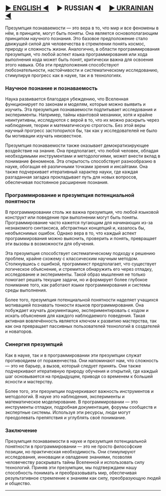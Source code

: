## [▶ ENGLISH ◀](en.md) &nbsp; &nbsp; ▶ RUSSIAN ◀ &nbsp; &nbsp; [▶ UKRAINIAN ◀](uk.md)

Презумпция познаваемости — это вера в то, что мир и все феномены в нём, в принципе, могут быть поняты. Она является основополагающим принципом научного познания. Это базовое предположение стало движущей силой для человечества в стремлении понять космос, природу и сложность жизни. Аналогично, в области программирования презумпция, что любой аспект языка программирования или хода выполнения кода может быть понят, критически важна для освоения этого навыка. Оба эти предположения способствуют любознательности, настойчивости и систематическому исследованию, стимулируя прогресс как в науке, так и в технологиях.

### Научное познание и познаваемость

Наука развивается благодаря убеждению, что Вселенная функционирует по законам и моделям, которые можно выявить и изучить. Эта презумпция познаваемости подпитывает исследования и эксперименты. Например, тайны квантовой механики, хотя и крайне неинтуитивны, исследуются с верой в то, что их можно раскрыть через наблюдения, теории и математическую строгость. Без этой веры научный прогресс застопорился бы, так как у исследователей не было бы мотивации изучать неизвестное.

Презумпция познаваемости также оказывает демократизирующее воздействие на знание. Она предполагает, что любой человек, обладая необходимыми инструментами и методологиями, может внести вклад в понимание феноменов. Эта открытость способствует разнообразию в науке, обогащая её различными точками зрения и инсайтами. Она также подчеркивает итеративный характер науки, где каждая разгаданная загадка прокладывает путь для новых вопросов, обеспечивая постоянное расширение познания.

### Программирование и презумпция потенциальной понятности

В программировании столь же важна презумпция, что любой языковой конструкт или поведение при выполнении могут быть поняты. Программирование часто кажется пугающим для начинающих из-за незнакомого синтаксиса, абстрактных концепций и, казалось бы, необъяснимых ошибок. Однако вера в то, что каждый аспект программирования можно выяснить, проверить и понять, превращает эти вызовы в возможности для обучения.

Эта презумпция способствует систематическому подходу к решению проблем, крайне схожему с классическим научным методом. Столкнувшись с ошибкой, программист предполагает, что существует логическое объяснение, и стремится обнаружить его через отладку, исследование и эксперименты. Такой образ мышления не только помогает решать текущие задачи, но и формирует более глубокое понимание того, как работают языки программирования и системы среды выполнения.

Более того, презумпция потенциальной понятности наделяет учащихся мотивацией познавать тонкости языков программирования. Она побуждает изучать документацию, экспериментировать с кодом и искать объяснения для каждого наблюдаемого поведения. Такая активная вовлечённость является ключом к развитию мастерства, так как она превращает пассивных пользователей технологий в создателей и новаторов.

### Синергия презумпций

Как в науке, так и в программировании эти презумпции служат противоядием от пораженчества. Они напоминают нам, что сложность — это не барьер, а вызов, который следует принять. Они также подчеркивают итеративную природу обучения и открытий, где каждый шаг основывается на предыдущем, приводя со временем к большей ясности и мастерству.

Более того, эти презумпции подчеркивают важность инструментов и методологий. В науке это наблюдения, эксперименты и математическое моделирование. В программировании — это инструменты отладки, подробная документация, форумы сообществ и экспертные системы. Используя эти ресурсы, люди могут преодолевать препятствия и углублять своё понимание.

### Заключение

Презумпция познаваемости в науке и презумпция потенциальной понятности в программировании — это не просто философские позиции, но практическая необходимость. Они стимулируют исследования, инновации и овладение знаниями, позволяя человечеству раскрывать тайны Вселенной и использовать силу технологий. Приняв эти презумпции, мы подтверждаем нашу способность понимать и преобразовывать мир, обеспечивая результативное стремление к знаниям как силу, преобразующую людей и общество.
****
